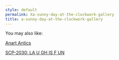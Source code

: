 ```yaml
---
style: default
permalink: Xa-sunny-day-at-the-clockwork-gallery
title: a-sunny-day-at-the-clockwork-gallery
---
```

You may also like:

[Anart Antics](http://scp-wiki.net/anart-antics)

[SCP-2030: LA U GH IS F UN](http://scp-wiki.net/scp-2030)
